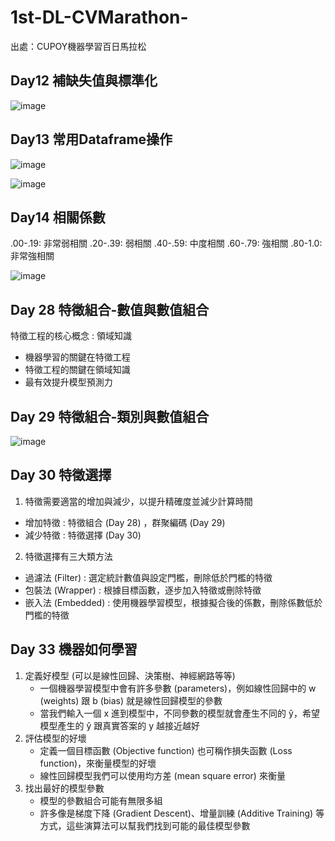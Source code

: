 # 1st-DL-CVMarathon-
出處：CUPOY機器學習百日馬拉松

## Day12 補缺失值與標準化
![image](https://ai100-fileentity.cupoy.com/ml100/dailytask/1586225294161/1594005946906)


## Day13 常用Dataframe操作
![image](https://ai100-fileentity.cupoy.com/ml100/dailytask/1586225294163/1594006601881)

![image](https://ai100-fileentity.cupoy.com/ml100/dailytask/1586225294163/1594006650641)

## Day14 相關係數
.00-.19: 非常弱相關
.20-.39: 弱相關
.40-.59: 中度相關
.60-.79: 強相關
.80-1.0: 非常強相關

![image](https://ai100-fileentity.cupoy.com/ml100/dailytask/1586225294165/1594007553801)

## Day 28 特徵組合-數值與數值組合
特徵工程的核心概念 : 領域知識
-   機器學習的關鍵在特徵工程
-   特徵工程的關鍵在領域知識
-   最有效提升模型預測力

## Day 29 特徵組合-類別與數值組合

![image](https://user-images.githubusercontent.com/63281304/112740704-d1656a80-8fb1-11eb-9bf8-302ca44ab397.png)

## Day 30 特徵選擇
1.  特徵需要適當的增加與減少，以提升精確度並減少計算時間
  -   增加特徵 : 特徵組合 (Day 28) ，群聚編碼 (Day 29) 
  -   減少特徵 : 特徵選擇 (Day 30)

2.  特徵選擇有三大類方法 
-  過濾法 (Filter) : 選定統計數值與設定門檻，刪除低於門檻的特徵
-  包裝法 (Wrapper) : 根據目標函數，逐步加入特徵或刪除特徵
-  嵌入法 (Embedded) : 使用機器學習模型，根據擬合後的係數，刪除係數低於門檻的特徵


## Day 33 機器如何學習
1.  定義好模型 (可以是線性回歸、決策樹、神經網路等等)
    -  一個機器學習模型中會有許多參數 (parameters)，例如線性回歸中的 w (weights) 跟 b (bias) 就是線性回歸模型的參數
    -  當我們輸入一個 x 進到模型中，不同參數的模型就會產生不同的 ŷ，希望模型產生的 ŷ 跟真實答案的 y 越接近越好
2.  評估模型的好壞
    -  定義一個目標函數 (Objective function) 也可稱作損失函數 (Loss function)，來衡量模型的好壞
    -  線性回歸模型我們可以使用均方差 (mean square error) 來衡量
3.  找出最好的模型參數
    -  模型的參數組合可能有無限多組
    -  許多像是梯度下降 (Gradient Descent)、增量訓練 (Additive Training) 等方式，這些演算法可以幫我們找到可能的最佳模型參數


